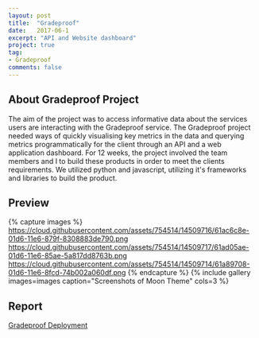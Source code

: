 ```yaml
---
layout: post
title:  "Gradeproof"
date:   2017-06-1
excerpt: "API and Website dashboard"
project: true
tag:
- Gradeproof
comments: false
---
```




## About Gradeproof Project
The aim of the project was to access informative data about the services users are interacting with the Gradeproof
service. The Gradeproof project needed ways of quickly visualising key metrics in the data and querying metrics
programmatically for the client through an API and a web application dashboard. For 12 weeks, the project involved the team members
and I to build these products in order to meet the clients requirements. We utilized python and javascript, utilizing
it's frameworks and libraries to build the product.

## Preview
{% capture images %}
	https://cloud.githubusercontent.com/assets/754514/14509716/61ac6c8e-01d6-11e6-879f-8308883de790.png
	https://cloud.githubusercontent.com/assets/754514/14509717/61ad05ae-01d6-11e6-85ae-5a817dd8763b.png
	https://cloud.githubusercontent.com/assets/754514/14509714/61a89708-01d6-11e6-8fcd-74b002a060df.png
{% endcapture %}
{% include gallery images=images caption="Screenshots of Moon Theme" cols=3 %}



## Report
 [Gradeproof Deployment](https://penguinrage.github.io/assets/pdf/gradeproof-doc.pdf)


